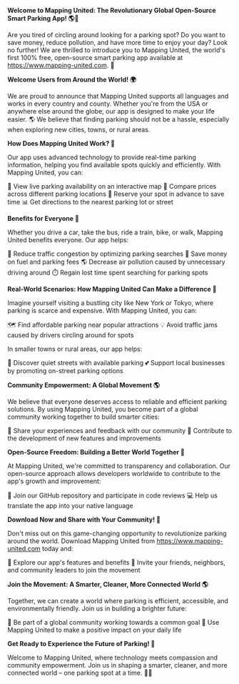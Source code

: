 **Welcome to Mapping United: The Revolutionary Global Open-Source Smart Parking App! 🌎🚗**

Are you tired of circling around looking for a parking spot? Do you want to save money, reduce pollution, and have more time to enjoy your day? Look no further! We are thrilled to introduce you to Mapping United, the world's first 100% free, open-source smart parking app available at https://www.mapping-united.com. 🎉

**Welcome Users from Around the World! 🌍**

We are proud to announce that Mapping United supports all languages and works in every country and county. Whether you're from the USA or anywhere else around the globe, our app is designed to make your life easier. 🌎 We believe that finding parking should not be a hassle, especially when exploring new cities, towns, or rural areas.

**How Does Mapping United Work? 🤔**

Our app uses advanced technology to provide real-time parking information, helping you find available spots quickly and efficiently. With Mapping United, you can:

📍 View live parking availability on an interactive map
💸 Compare prices across different parking locations
🚗 Reserve your spot in advance to save time
📊 Get directions to the nearest parking lot or street

**Benefits for Everyone 🌈**

Whether you drive a car, take the bus, ride a train, bike, or walk, Mapping United benefits everyone. Our app helps:

💪 Reduce traffic congestion by optimizing parking searches
💸 Save money on fuel and parking fees
🌎 Decrease air pollution caused by unnecessary driving around
⏱️ Regain lost time spent searching for parking spots

**Real-World Scenarios: How Mapping United Can Make a Difference 🌟**

Imagine yourself visiting a bustling city like New York or Tokyo, where parking is scarce and expensive. With Mapping United, you can:

🗺️ Find affordable parking near popular attractions
💡 Avoid traffic jams caused by drivers circling around for spots

In smaller towns or rural areas, our app helps:

🚗 Discover quiet streets with available parking
💕 Support local businesses by promoting on-street parking options

**Community Empowerment: A Global Movement 🌎**

We believe that everyone deserves access to reliable and efficient parking solutions. By using Mapping United, you become part of a global community working together to build smarter cities:

👥 Share your experiences and feedback with our community
💬 Contribute to the development of new features and improvements

**Open-Source Freedom: Building a Better World Together 🌈**

At Mapping United, we're committed to transparency and collaboration. Our open-source approach allows developers worldwide to contribute to the app's growth and improvement:

🤝 Join our GitHub repository and participate in code reviews
💻 Help us translate the app into your native language

**Download Now and Share with Your Community! 📲**

Don't miss out on this game-changing opportunity to revolutionize parking around the world. Download Mapping United from https://www.mapping-united.com today and:

🤩 Explore our app's features and benefits
💬 Invite your friends, neighbors, and community leaders to join the movement

**Join the Movement: A Smarter, Cleaner, More Connected World 🌎**

Together, we can create a world where parking is efficient, accessible, and environmentally friendly. Join us in building a brighter future:

🌟 Be part of a global community working towards a common goal
💪 Use Mapping United to make a positive impact on your daily life

**Get Ready to Experience the Future of Parking! 🚀**

Welcome to Mapping United, where technology meets compassion and community empowerment. Join us in shaping a smarter, cleaner, and more connected world – one parking spot at a time. 🌈💖